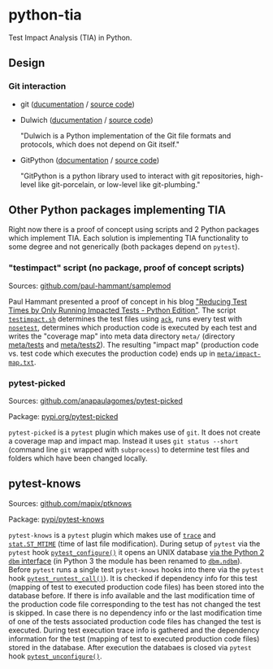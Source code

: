 # python-tia

Test Impact Analysis (TIA) in Python.

## Design

### Git interaction

- git ([ducumentation](https://git-scm.com/doc) / [source code](https://github.com/git/git))
- Dulwich ([ducumentation](https://www.dulwich.io/) / [source code](https://github.com/dulwich/dulwich))

  "Dulwich is a Python implementation of the Git file formats and protocols, which does not depend on Git itself."

- GitPython ([documentation](http://gitpython.readthedocs.io/en/stable/) / [source code](https://github.com/gitpython-developers/GitPython))

  "GitPython is a python library used to interact with git repositories, high-level like git-porcelain, or low-level like git-plumbing."

## Other Python packages implementing TIA

Right now there is a proof of concept using scripts and 2 Python packages which implement TIA. Each solution is implementing
TIA functionality to some degree and not generically (both packages depend on `pytest`).

### "testimpact" script (no package, proof of concept scripts)

Sources: [github.com/paul-hammant/samplemod](https://github.com/paul-hammant/samplemod)

Paul Hammant presented a proof of concept in his blog ["Reducing Test Times by Only Running Impacted Tests - Python Edition"](https://paulhammant.com/2015/01/18/reducing-test-times-by-only-running-impacted-tests-python-edition/). The script [`testimpact.sh`](https://github.com/paul-hammant/samplemod/blob/master/testimpact.sh) determines the test files using [`ack`](https://github.com/paul-hammant/samplemod/blob/master/testimpact.sh#L7), runs every test with [`nosetest`](https://github.com/paul-hammant/samplemod/blob/master/testimpact.sh#L15), determines which production code is executed by each test and writes the "coverage map" into meta data directory `meta/` (directory [meta/tests](https://github.com/paul-hammant/samplemod/tree/master/meta/tests) and [meta/tests2](https://github.com/paul-hammant/samplemod/tree/master/meta/tests2)). The resulting "impact map" (production code vs. test code which executes the production code) ends up in [`meta/impact-map.txt`](https://github.com/paul-hammant/samplemod/blob/master/meta/impact-map.txt).

### pytest-picked

Sources: [github.com/anapaulagomes/pytest-picked](https://github.com/anapaulagomes/pytest-picked)

Package: [pypi.org/pytest-picked](https://pypi.org/project/pytest-picked/)

`pytest-picked` is a `pytest` plugin which makes use of `git`. It does not create a coverage map and
impact map. Instead it uses `git status --short` (command line `git` wrapped with `subprocess`) to
determine test files and folders which have been changed locally.

## pytest-knows

Sources: [github.com/mapix/ptknows](https://github.com/mapix/ptknows)

Package: [pypi/pytest-knows](https://pypi.org/project/pytest-knows/)

`pytest-knows` is a `pytest` plugin which makes use of [`trace`](https://docs.python.org/2/library/trace.html) and [`stat.ST_MTIME`](https://docs.python.org/2/library/stat.html#stat.ST_MTIME) (time of last file modification).
During setup of `pytest` via the `pytest` hook  [`pytest_configure()`](https://github.com/mapix/ptknows/blob/master/ptknows.py#L47) it opens an UNIX database [via the Python 2 `dbm` interface](https://docs.python.org/2/library/dbm.html) (in Python 3 the module has been renamed to [`dbm.ndbm`](https://docs.python.org/3.7/library/dbm.html#module-dbm.ndbm)).
Before `pytest` runs a single test `pytest-knows` hooks into there via the `pytest` hook [`pytest_runtest_call()`](https://github.com/mapix/ptknows/blob/master/ptknows.py#L55)).
It is checked if dependency info for this test (mapping of test to executed production code files) has been stored into the database before.
If there is info available and the last modification time of the production code file corresponding to the test has not changed the test is skipped.
In case there is no dependency info or the last modification time of one of the tests associated production code files has changed the test is executed.
During test execution trace info is gathered and the dependency information for the test (mapping of test to executed production code files) stored in the database.
After execution the databaes is closed via `pytest` hook [`pytest_unconfigure()`](https://github.com/mapix/ptknows/blob/master/ptknows.py#L51).
